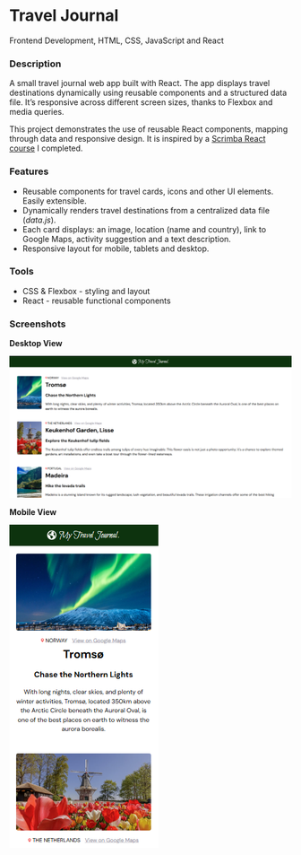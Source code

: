# Travel Journal
Frontend Development, HTML, CSS, JavaScript and React


### Description
A small travel journal web app built with React. The app displays travel destinations dynamically using reusable components and a structured data file. It’s responsive across different screen sizes, thanks to Flexbox and media queries.

This project demonstrates the use of reusable React components, mapping through data and responsive design. It is inspired by a [Scrimba React course](https://scrimba.com/learn-react-c0e) I completed.


### Features
* Reusable components for travel cards, icons and other UI elements. Easily extensible.
* Dynamically renders travel destinations from a centralized data file (*data.js*).
* Each card displays: an image, location (name and country), link to Google Maps, activity suggestion and a text description.
* Responsive layout for mobile, tablets and desktop.


### Tools
* CSS & Flexbox - styling and layout
* React - reusable functional components 


### Screenshots
**Desktop View**

![Desktop View](screenshots/Desktop.PNG)

**Mobile View**  

![Mobile View](screenshots/Mobile.PNG)
